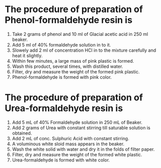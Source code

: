 # The procedure of preparation of Phenol-formaldehyde resin is 
1. Take 2 grams of phenol and 10 ml of Glacial acetic acid in 250 ml beaker.<br>
2. Add 5 ml of 40% formaldehyde solution in to it.<br>
3. Slowely add 2 ml of concentration HCl in to the mixture carefully and heat it slightly.<br>
4. Within few minutes, a large mass of pink plastic is formed.<br>
5. Wash this product, several times, with distilled water.<br>
6. Filter, dry and measure the weight of the formed pink plastic.<br>
7. Phenol-formaldehyde is formed with pink color.<br>
# The procedure of preparation of Urea-formaldehyde resin is
1. Add 5 mL of 40% Formaldehyde solution in 250 mL of Beaker.<br>
2. Add 2 grams of Urea with constant stirring till saturable solution is obtained.<br>
3. Add 2 mL of conc. Sulphuric Acid with constant stirring.<br>
4. A voluminous white sloid mass appears in the beaker.<br>
5. Wash the white solid with water and dry it in the folds of filter paper.<br>
6. Filter, dry and measure the weight of the formed white plastic.<br>
7. Urea-formaldehyde is formed with white color.<br>

